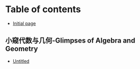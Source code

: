 # Table of contents

* [Initial page](README.md)

## 小窥代数与几何-Glimpses of Algebra and Geometry

* [Untitled](xiao-kui-dai-shu-yu-ji-he-glimpses-of-algebra-and-geometry/untitled.md)

